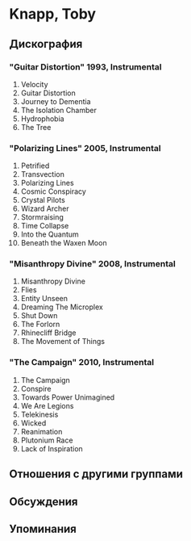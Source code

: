 # Knapp, Toby



## Дискография

### "Guitar Distortion" 1993, Instrumental

1. Velocity	 
2. Guitar Distortion	 
3. Journey to Dementia	 
4. The Isolation Chamber	 
5. Hydrophobia	 
6. The Tree

### "Polarizing Lines" 2005, Instrumental

1. Petrified	 
2. Transvection	 
3. Polarizing Lines	 
4. Cosmic Conspiracy	 
5. Crystal Pilots	 
6. Wizard Archer	 
7. Stormraising	 
8. Time Collapse	 
9. Into the Quantum	 
10. Beneath the Waxen Moon

### "Misanthropy Divine" 2008, Instrumental

1. Misanthropy Divine	 
2. Flies	 
3. Entity Unseen	 
4. Dreaming The Microplex	 
5. Shut Down	 
6. The Forlorn	 
7. Rhinecliff Bridge	 
8. The Movement of Things

### "The Campaign" 2010, Instrumental

1. The Campaign	 
2. Conspire	 
3. Towards Power Unimagined	 
4. We Are Legions	 
5. Telekinesis	 
6. Wicked	 
7. Reanimation	 
8. Plutonium Race	 
9. Lack of Inspiration


## Отношения с другими группами


## Обсуждения


## Упоминания

